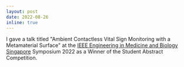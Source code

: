 ```yaml
---
layout: post
date: 2022-08-26
inline: true
---
```


I gave a talk titled "Ambient Contactless Vital Sign Monitoring with a Metamaterial Surface" at the [IEEE Engineering in Medicine and Biology Singapore](https://www.facebook.com/ieeeembsingapore/) Symposium 2022 as a Winner of the Student Abstract Competition.
